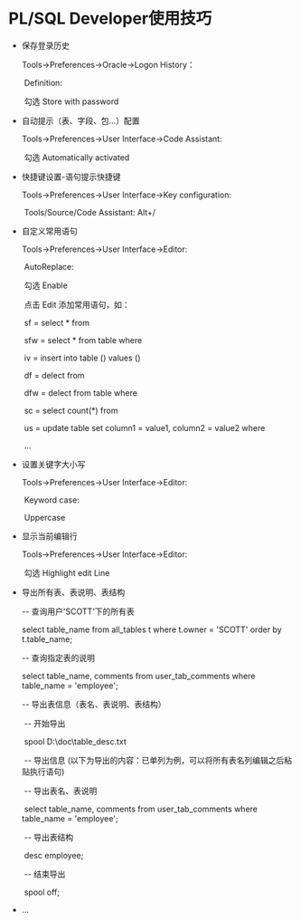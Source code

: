 # PL/SQL Developer使用技巧

- 保存登录历史

  Tools->Preferences->Oracle->Logon History：

  ​	Definition:

  ​		勾选 Store with password

- 自动提示（表、字段、包...）配置

  Tools->Preferences->User Interface->Code Assistant:

  ​	勾选 Automatically activated

- 快捷键设置-语句提示快捷键

  Tools->Preferences->User Interface->Key configuration:

  ​	Tools/Source/Code Assistant: Alt+/

- 自定义常用语句

  Tools->Preferences->User Interface->Editor:

  ​	AutoReplace:

  ​		勾选 Enable

  ​		点击 Edit 添加常用语句，如：

  ​			sf = select * from

  ​			sfw = select * from table where

  ​			iv = insert into table ()  values ()

  ​			df = delect from 

  ​			dfw = delect from table where

  ​			sc = select count(*) from

  ​			us = update table set column1 = value1, column2 = value2 where 

  ​			... 

- 设置关键字大小写

  Tools->Preferences->User Interface->Editor:

  ​	Keyword case: 

  ​		Uppercase

- 显示当前编辑行

  Tools->Preferences->User Interface->Editor:

  ​	勾选 Highlight edit Line	

- 导出所有表、表说明、表结构

  -- 查询用户'SCOTT'下的所有表

  select table_name from all_tables t where t.owner = 'SCOTT' order by t.table_name;

  -- 查询指定表的说明

  select table_name, comments from user_tab_comments where table_name = 'employee';

  -- 导出表信息（表名、表说明、表结构）

  ​	-- 开始导出

  ​	spool D:\doc\table_desc.txt

  ​	-- 导出信息 (以下为导出的内容：已单列为例，可以将所有表名列编辑之后粘贴执行语句)

  ​		-- 导出表名、表说明

  ​		 select table_name, comments from user_tab_comments where table_name = 'employee';

  ​		-- 导出表结构

  ​		desc employee;

  ​	-- 结束导出

  ​	spool off;

- ...






​	